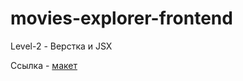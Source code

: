 # movies-explorer-frontend

Level-2 - Верстка и JSX 

Ссылка - [макет](https://www.figma.com/file/hiZYnor3RDXgocCkT1eUkQ/Diploma-(Copy)?node-id=891%3A3857&t=LsbNNeHqXyoFKWtW-0)